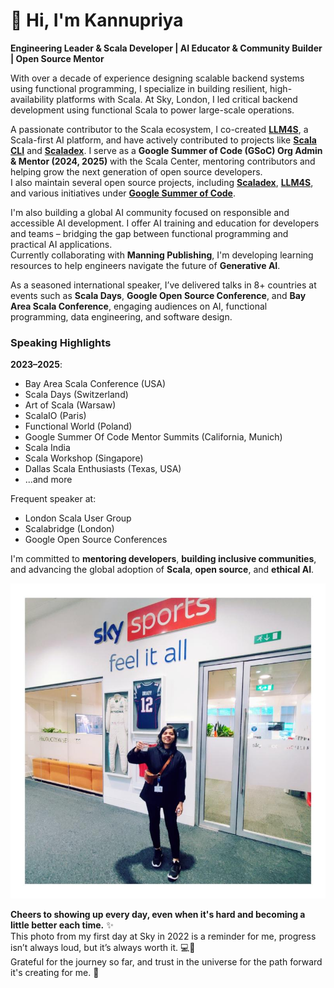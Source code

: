 # 👋 Hi, I'm Kannupriya 

**Engineering Leader & Scala Developer | AI Educator & Community Builder | Open Source Mentor**

With over a decade of experience designing scalable backend systems using functional programming, I specialize in building resilient, high-availability platforms with Scala. At Sky, London, I led critical backend development using functional Scala to power large-scale operations.

A passionate contributor to the Scala ecosystem, I co-created **[LLM4S](https://github.com/llm4s/llm4s)**, a Scala-first AI platform, and have actively contributed to projects like **[Scala CLI](https://github.com/VirtusLab/scala-cli)** and **[Scaladex](https://github.com/scalacenter/scaladex)**. I serve as a **Google Summer of Code (GSoC) Org Admin & Mentor (2024, 2025)** with the Scala Center, mentoring contributors and helping grow the next generation of open source developers.  
I also maintain several open source projects, including **[Scaladex](https://github.com/scalacenter/scaladex)**, **[LLM4S](https://github.com/llm4s/llm4s)**, and various initiatives under **[Google Summer of Code](https://github.com/scalacenter/GoogleSummerOfCode?tab=readme-ov-file)**.

I'm also building a global AI community focused on responsible and accessible AI development. I offer AI training and education for developers and teams – bridging the gap between functional programming and practical AI applications.  
Currently collaborating with **Manning Publishing**, I'm developing learning resources to help engineers navigate the future of **Generative AI**.

As a seasoned international speaker, I’ve delivered talks in 8+ countries at events such as **Scala Days**, **Google Open Source Conference**, and **Bay Area Scala Conference**, engaging audiences on AI, functional programming, data engineering, and software design.

### Speaking Highlights

**2023–2025**: 
- Bay Area Scala Conference (USA)
- Scala Days (Switzerland)  
- Art of Scala (Warsaw)  
- ScalaIO (Paris)  
- Functional World (Poland)  
- Google Summer Of Code Mentor Summits (California, Munich)  
- Scala India  
- Scala Workshop (Singapore)
- Dallas Scala Enthusiasts (Texas, USA)
- ...and more

Frequent speaker at:  
- London Scala User Group  
- Scalabridge (London)
- Google Open Source Conferences

I'm committed to **mentoring developers**, **building inclusive communities**, and advancing the global adoption of **Scala**, **open source**, and **ethical AI**.


<p align="center">
  <img src="./sky_sports_hq_new_job_started.jpeg" alt="First day at Sky Sports HQ" />
</p>

**Cheers to showing up every day, even when it's hard and becoming a little better each time.** ✨  
This photo from my first day at Sky in 2022 is a reminder for me, progress isn’t always loud, but it’s always worth it. 💻🎾  
Grateful for the journey so far, and trust in the universe for the path forward it's creating for me. 💫  






















